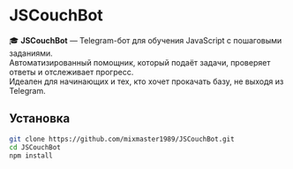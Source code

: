 # JSCouchBot

🎓 **JSCouchBot** — Telegram-бот для обучения JavaScript с пошаговыми заданиями.  
Автоматизированный помощник, который подаёт задачи, проверяет ответы и отслеживает прогресс.  
Идеален для начинающих и тех, кто хочет прокачать базу, не выходя из Telegram.

## Установка

```bash
git clone https://github.com/mixmaster1989/JSCouchBot.git
cd JSCouchBot
npm install
